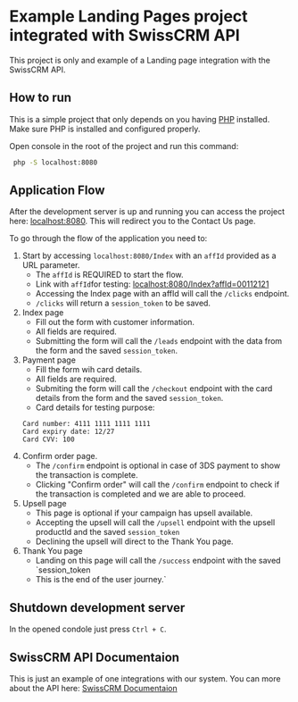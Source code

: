 # Example Landing Pages project integrated with SwissCRM API
This project is only and example of a Landing page integration with the SwissCRM API. 

## How to run 
This is a simple project that only depends on you having [PHP](https://www.php.net/manual/en/install.php) installed. Make sure PHP is installed and configured properly.  

Open console in the root of the project and run this command: 

```bash
 php -S localhost:8080
```

## Application Flow
After the development server is up and running you can access the project here: [localhost:8080](localhost:8080). This will redirect you to the Contact Us page. 

To go through the flow of the application you need to: 
1. Start by accessing `localhost:8080/Index` with an `affId` provided as a URL parameter.
	- The `affId` is REQUIRED to start the flow.
	- Link with `affId`for testing: [localhost:8080/Index?affId=00112121](localhost:8080/Index?affId=00112121)
	- Accessing the Index page with an affId will call the `/clicks` endpoint.
	- `/clicks` will return a `session_token` to be saved.
2. Index page
	- Fill out the form with customer information.
	- All fields are required.
	- Submitting the form will call the `/leads` endpoint with the data from the form and the saved `session_token`.
3. Payment page
	- Fill the form wih card details.
	- All fields are required.
	- Submiting the form will call the `/checkout` endpoint with the card details from the form and the saved `session_token`.
	- Card details for testing purpose:
	``` 
	Card number: 4111 1111 1111 1111
	Card expiry date: 12/27
	Card CVV: 100
	```
4. Confirm order page. 
	- The `/confirm` endpoint is optional in case of 3DS payment to show the transaction is complete.
	- Clicking "Confirm order" will call the `/confirm` endpoint to check if the transaction is completed and we are able to proceed.
5. Upsell page
	- This page is optional if your campaign has upsell available.
	- Accepting the upsell will call the `/upsell` endpoint with the upsell productId and the saved `session_token`
	- Declining the upsell will direct to the Thank You page.
6. Thank You page
	- Landing on this page will call the `/success` endpoint with the saved `session_token
	- This is the end of the user journey.`

## Shutdown development server
In the opened condole just press `Ctrl + C`.

## SwissCRM API Documentaion
This is just an example of one integrations with our system. You can more about the API here: [SwissCRM Documentaion](https://support.swisscrm.com/how-tos/quick-startup-guide)